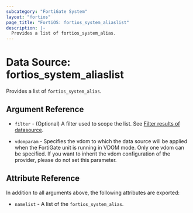 ```yaml
---
subcategory: "FortiGate System"
layout: "fortios"
page_title: "FortiOS: fortios_system_aliaslist"
description: |-
  Provides a list of fortios_system_alias.
---
```


# Data Source: fortios_system_aliaslist
Provides a list of `fortios_system_alias`.

## Argument Reference

* `filter` - (Optional) A filter used to scope the list. See [Filter results of datasource](https://registry.terraform.io/providers/poroping/fortios/latest/docs/guides/fgt_filter).

* `vdomparam` - Specifies the vdom to which the data source will be applied when the FortiGate unit is running in VDOM mode. Only one vdom can be specified. If you want to inherit the vdom configuration of the provider, please do not set this parameter.

## Attribute Reference

In addition to all arguments above, the following attributes are exported:

* `namelist` -  A list of the `fortios_system_alias`.
